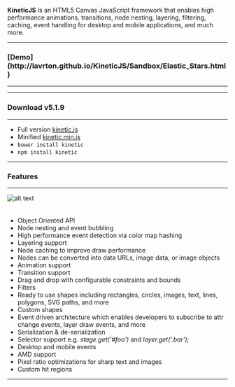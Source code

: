 <p class="lead">
	<strong>KineticJS</strong> is an HTML5 Canvas JavaScript framework that enables high performance animations, transitions, node nesting, layering, filtering, caching, event handling for desktop and mobile applications, and much more.
</p>

<hr/>
<h3>[Demo](http://lavrton.github.io/KineticJS/Sandbox/Elastic_Stars.html)</h3>
<hr/>

<hr/>
<h3>Download v5.1.9</h3>
<hr/>

* Full version [kinetic.js](https://cdn.rawgit.com/lavrton/KineticJS/v5.1.9/kinetic.js)
* Minified [kinetic.min.js](https://cdn.rawgit.com/lavrton/KineticJS/v5.1.9/kinetic.min.js)
* `bower install kinetic`
* `npm install kinetic`

<hr/>
<h3>Features</h3>
<hr/>

<img src="img/app-thumbs.png" alt="alt text" class="img-responsive pull-right"  style="margin-bottom:20px;">

* Object Oriented API
* Node nesting and event bubbling
* High performance event detection via color map hashing
* Layering support
* Node caching to improve draw performance
* Nodes can be converted into data URLs, image data, or image objects
* Animation support
* Transition support
* Drag and drop with configurable constraints and bounds
* Filters
* Ready to use shapes including rectangles, circles, images, text, lines, polygons, SVG paths, and more
* Custom shapes
* Event driven architecture which enables developers to subscribe to attr change events, layer draw events, and more
* Serialization & de-serialization
* Selector support e.g. _stage.get('#foo')_ and _layer.get('.bar');_
* Desktop and mobile events
* AMD support
* Pixel ratio optimizations for sharp text and images
* Custom hit regions

<div class="clear"></div>
<hr/>

<!-- Google Code -->
<script type="text/javascript">
var google_conversion_id = 983836026;
var google_custom_params = window.google_tag_params;
var google_remarketing_only = true;
</script>

<script type="text/javascript" src="//www.googleadservices.com/pagead/conversion.js">
</script>
<noscript>
<div style="display:inline;">
<img height="1" width="1" style="border-style:none;" alt="" src="//googleads.g.doubleclick.net/pagead/viewthroughconversion/983836026/?value=0&amp;guid=ON&amp;script=0"/>
</div>
</noscript>